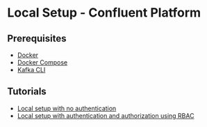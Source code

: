 # Local Setup - Confluent Platform

## Prerequisites
* [Docker](https://docs.docker.com/desktop/)
* [Docker Compose](https://docs.docker.com/compose/install/)
* [Kafka CLI](https://kafka.apache.org/downloads)

## Tutorials
* [Local setup with no authentication](cp-noauth/README.md)
* [Local setup with authentication and authorization using RBAC]()